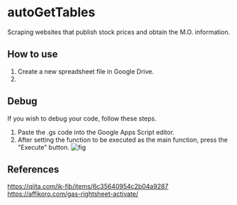 # autoGetTables
Scraping websites that publish stock prices and obtain the M.O. information.

## How to use
1. Create a new spreadsheet file in Google Drive.
2. 

## Debug
If you wish to debug your code, follow these steps.
1. Paste the .gs code into the Google Apps Script editor.
2. After setting the function to be executed as the main function, press the "Execute" button.
![fig](https://github.com/Nanraka/autoGetTables/assets/64336110/606b8c7b-9f83-479f-ace9-b9922823ed4d)


## References
https://qiita.com/ik-fib/items/6c35640954c2b04a9287<br>
https://affikoro.com/gas-rightsheet-activate/<br>
